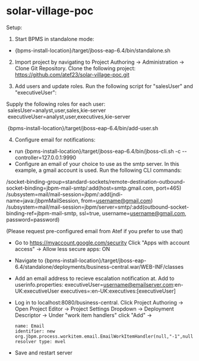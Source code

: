 # solar-village-poc

Setup:

1. Start BPMS in standalone mode:
  - {bpms-install-location}/target/jboss-eap-6.4/bin/standalone.sh

2. Import project by navigating to Project Authoring -> Administration -> Clone Git Repository. Clone the following project:
  https://github.com/atef23/solar-village-poc.git
  
3. Add users and update roles. Run the following script for "salesUser" and "executiveUser":
  
  Supply the following roles for each user:
    salesUser=analyst,user,sales,kie-server
    executiveUser=analyst,user,executives,kie-server
    
  {bpms-install-location}/target/jboss-eap-6.4/bin/add-user.sh

4. Configure email for notifications:
  - run {bpms-install-location}/target/jboss-eap-6.4/bin/jboss-cli.sh -c --controller=127.0.0.1:9990
  - Configure an email of your choice to use as the smtp server. In this example, a gmail account is used. Run the following    CLI commands: 
  
  /socket-binding-group=standard-sockets/remote-destination-outbound-socket-binding=jbpm-mail-smtp/:add(host=smtp.gmail.com, port=465)
 /subsystem=mail/mail-session=jbpm/:add(jndi-name=java:/jbpmMailSession, from=username@gmail.com)     
 /subsystem=mail/mail-session=jbpm/server=smtp/:add(outbound-socket-binding-ref=jbpm-mail-smtp, ssl=true, username=username@gmail.com, password=password)     
  
(Please request pre-configured email from Atef if you prefer to use that)

  - Go to https://myaccount.google.com/security Click "Apps with account access" -> Allow less secure apps: ON
  
  - Navigate to {bpms-install-location}/target/jboss-eap-6.4/standalone/deployments/business-central.war/WEB-INF/classes
  - Add an email address to recieve escalation notification at. Add to userinfo.properties:
      executiveUser=username@emailserver.com:en-UK:executiveUser
      executives=:en-UK:executives:[executiveUser]
      
  - Log in to localhost:8080/business-central. Click Project Authoring -> Open Project Editor -> Project Settings Dropdown ->       Deployment Descriptor -> Under "work item handlers" click "Add" -> 

        name: Email
        identifier: new org.jbpm.process.workitem.email.EmailWorkItemHandler(null,"-1",null,null,true)
        resolver type: mvel
        
  - Save and restart server
